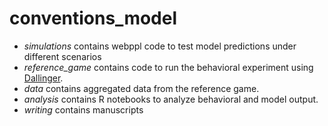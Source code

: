 # conventions_model

* *simulations* contains webppl code to test model predictions under different scenarios
* *reference_game* contains code to run the behavioral experiment using [Dallinger](https://dallinger.readthedocs.io/en/latest/installing_dallinger_for_users.html).
* *data* contains aggregated data from the reference game.
* *analysis* contains R notebooks to analyze behavioral and model output.
* *writing* contains manuscripts

